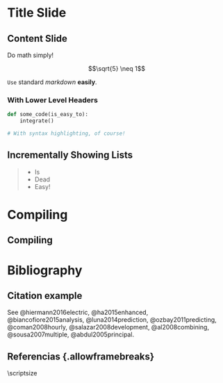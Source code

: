 # Title Slide

## Content Slide

Do math simply!

$$\sqrt{5} \neq 1$$

`Use` standard *markdown* **easily**.

### With Lower Level Headers

```python
def some_code(is_easy_to):
    integrate()

# With syntax highlighting, of course!
```

## Incrementally Showing Lists

<!-- Use > to make lists show incrementally. Oh you noticed?
     This is a comment! -->
> - Is
> - Dead
> - Easy!

# Compiling

## Compiling

# Bibliography

## Citation example

See @hiermann2016electric, @ha2015enhanced, @biancofiore2015analysis, @luna2014prediction, @ozbay2011predicting, @coman2008hourly, @salazar2008development, @al2008combining, @sousa2007multiple, @abdul2005principal.


## Referencias {.allowframebreaks}
\scriptsize
<!-- Simply use `make pandoc` in this directory! -->
